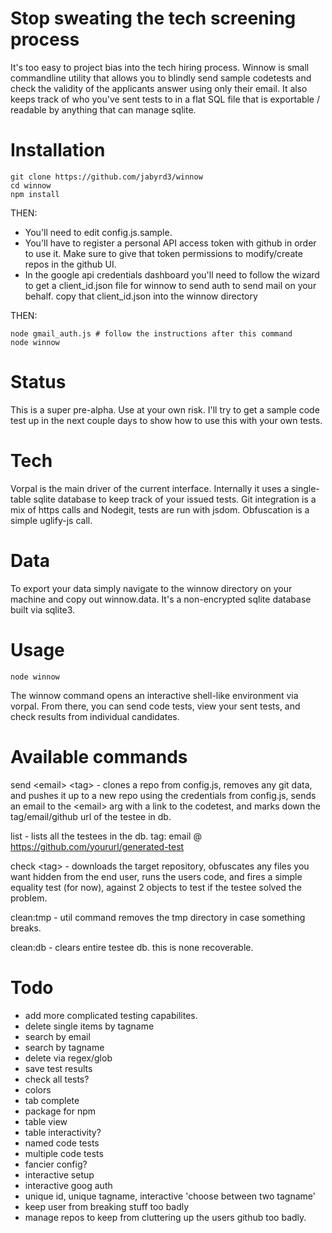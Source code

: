 # Stop sweating the tech screening process
It's too easy to project bias into the tech hiring process. Winnow is small commandline utility that allows you to blindly send sample codetests and check the validity of the applicants answer using only their email. It also keeps track of who you've sent tests to in a flat SQL file that is exportable / readable by anything that can manage sqlite.

# Installation

```
git clone https://github.com/jabyrd3/winnow
cd winnow
npm install
```

THEN:

- You'll need to edit config.js.sample. 
- You'll have to register a personal API access token with github in order to use it. Make sure to give that token permissions to modify/create repos in the github UI.
- In the google api credentials dashboard you'll need to follow the wizard to get a client\_id.json file for winnow to send auth to send mail on your behalf. copy that client\_id.json into the winnow directory

THEN: 

```
node gmail_auth.js # follow the instructions after this command
node winnow
```

# Status
This is a super pre-alpha. Use at your own risk. I'll try to get a sample code test up in the next couple days to show how to use this with your own tests.

# Tech
Vorpal is the main driver of the current interface. Internally it uses a single-table sqlite database to keep track of your issued tests. Git integration is a mix of https calls and Nodegit, tests are run with jsdom. Obfuscation is a simple uglify-js call.

# Data
To export your data simply navigate to the winnow directory on your machine and copy out winnow.data. It's a non-encrypted sqlite database built via sqlite3.

# Usage
```
node winnow
```
The winnow command opens an interactive shell-like environment via vorpal. From there, you can send code tests, view your sent tests, and check results from individual candidates.

# Available commands
send &lt;email&gt; &lt;tag&gt; - clones a repo from config.js, removes any git data, and pushes it up to a new repo
using the credentials from config.js, sends an email to the &lt;email&gt; arg with a link to the codetest, and marks down the tag/email/github url of the testee in db.

list - lists all the testees in the db. tag: email @ https://github.com/yoururl/generated-test

check &lt;tag&gt; - downloads the target repository, obfuscates any files you want hidden from the end user, runs the users code, and fires a simple equality test (for now), against 2 objects to test if the testee solved the problem.

clean:tmp - util command removes the tmp directory in case something breaks.

clean:db - clears entire testee db. this is none recoverable.

# Todo
- add more complicated testing capabilites.
- delete single items by tagname
- search by email
- search by tagname
- delete via regex/glob
- save test results
- check all tests?
- colors
- tab complete
- package for npm
- table view
- table interactivity?
- named code tests
- multiple code tests
- fancier config?
- interactive setup
- interactive goog auth
- unique id, unique tagname, interactive 'choose between two tagname'
- keep user from breaking stuff too badly
- manage repos to keep from cluttering up the users github too badly.